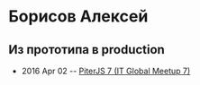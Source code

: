 # Борисов Алексей

## Из прототипа в production
- 2016 Apr 02 -- [PiterJS 7 (IT Global Meetup 7)](https://www.youtube.com/watch?v=nFOdadRRqZs)    
